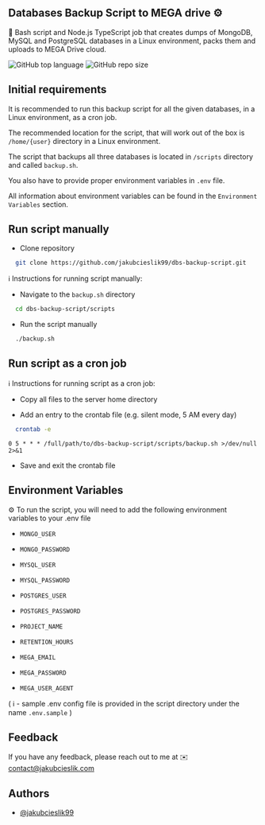 ## Databases Backup Script to MEGA drive ⚙️

📌 Bash script and Node.js TypeScript job that creates dumps of MongoDB, MySQL and PostgreSQL databases in a Linux
environment, packs them and uploads to MEGA Drive cloud.

![GitHub top language](https://img.shields.io/github/languages/top/jakubcieslik99/dbs-backup-script)
![GitHub repo size](https://img.shields.io/github/repo-size/jakubcieslik99/dbs-backup-script)

## Initial requirements

It is recommended to run this backup script for all the given databases, in a Linux environment, as a cron job.

The recommended location for the script, that will work out of the box is `/home/{user}` directory in a Linux environment.

The script that backups all three databases is located in `/scripts` directory and called `backup.sh`.

You also have to provide proper environment variables in `.env` file.

All information about environment variables can be found in the `Environment Variables` section.

## Run script manually

- Clone repository

```bash
  git clone https://github.com/jakubcieslik99/dbs-backup-script.git
```

ℹ️ Instructions for running script manually:

- Navigate to the `backup.sh` directory

```bash
  cd dbs-backup-script/scripts
```

- Run the script manually

```bash
  ./backup.sh
```

## Run script as a cron job

ℹ️ Instructions for running script as a cron job:

- Copy all files to the server home directory

- Add an entry to the crontab file (e.g. silent mode, 5 AM every day)

```bash
  crontab -e
```

`0 5 * * * /full/path/to/dbs-backup-script/scripts/backup.sh >/dev/null 2>&1`

- Save and exit the crontab file

## Environment Variables

⚙️ To run the script, you will need to add the following environment variables to your .env file

- `MONGO_USER`

- `MONGO_PASSWORD`

- `MYSQL_USER`

- `MYSQL_PASSWORD`

- `POSTGRES_USER`

- `POSTGRES_PASSWORD`

- `PROJECT_NAME`

- `RETENTION_HOURS`

- `MEGA_EMAIL`

- `MEGA_PASSWORD`

- `MEGA_USER_AGENT`

( ℹ️ - sample .env config file is provided in the script directory under the name `.env.sample` )

## Feedback

If you have any feedback, please reach out to me at ✉️ contact@jakubcieslik.com

## Authors

- [@jakubcieslik99](https://www.github.com/jakubcieslik99)
